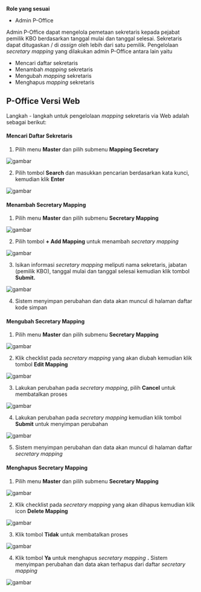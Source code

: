 **Role yang sesuai**

- Admin P-Office

Admin P-Office dapat mengelola pemetaan sekretaris kepada pejabat pemilik KBO berdasarkan tanggal mulai dan tanggal selesai. Sekretaris dapat ditugaskan / di _assign_ oleh lebih dari satu pemilik. Pengelolaan _secretary mapping_ yang dilakukan admin P-Office antara lain yaitu

- Mencari daftar sekretaris
- Menambah _mapping_ sekretaris
- Mengubah _mapping_ sekretaris
- Menghapus _mapping_ sekretaris

## **P-Office Versi Web**

Langkah - langkah untuk pengelolaan _mapping_ sekretaris via Web adalah sebagai berikut:

#### Mencari Daftar Sekretaris

1. Pilih menu **Master** dan pilih submenu **Mapping Secretary**

![gambar](DataMaster/SC_DataMaster/02DM97.png)

2. Pilih tombol **Search** dan masukkan pencarian berdasarkan kata kunci, kemudian klik **Enter**

![gambar](DataMaster/SC_DataMaster/02DM98.png)


#### Menambah Secretary Mapping

1. Pilih menu **Master** dan pilih submenu **Secretary Mapping**

![gambar](DataMaster/SC_DataMaster/02DM99.png)

2. Pilih tombol **+ Add Mapping** untuk menambah _secretary mapping_

![gambar](DataMaster/SC_DataMaster/02DM100.png)

3. Isikan informasi _secretary mapping_ meliputi nama sekretaris, jabatan (pemilik KBO), tanggal mulai dan tanggal selesai kemudian klik tombol **Submit.**

![gambar](DataMaster/SC_DataMaster/02DM101.png)

4. Sistem menyimpan perubahan dan data akan muncul di halaman daftar kode simpan


#### Mengubah Secretary Mapping

1. Pilih menu **Master** dan pilih submenu **Secretary Mapping**

![gambar](DataMaster/SC_DataMaster/02DM102.png)

2. Klik checklist pada _secretary mapping_ yang akan diubah kemudian klik tombol **Edit Mapping**

![gambar](DataMaster/SC_DataMaster/02DM103.png)

3. Lakukan perubahan pada _secretary mapping_, pilih **Cancel** untuk membatalkan proses

![gambar](DataMaster/SC_DataMaster/02DM104.png)

4. Lakukan perubahan pada _secretary mapping_ kemudian klik tombol **Submit** untuk menyimpan perubahan

![gambar](DataMaster/SC_DataMaster/02DM105.png)

5. Sistem menyimpan perubahan dan data akan muncul di halaman daftar _secretary mapping_


#### Menghapus Secretary Mapping

1. Pilih menu **Master** dan pilih submenu **Secretary Mapping**

![gambar](DataMaster/SC_DataMaster/02DM106.png)

2. Klik checklist pada _secretary mapping_ yang akan dihapus kemudian klik icon **Delete Mapping**

![gambar](DataMaster/SC_DataMaster/02DM107.png)

3. Klik tombol **Tidak** untuk membatalkan proses

![gambar](DataMaster/SC_DataMaster/DM108.png)

4. Klik tombol **Ya** untuk menghapus _secretary mapping_ **.** Sistem menyimpan perubahan dan data akan terhapus dari daftar _secretary mapping_

![gambar](DataMaster/SC_DataMaster/DM109.png)

